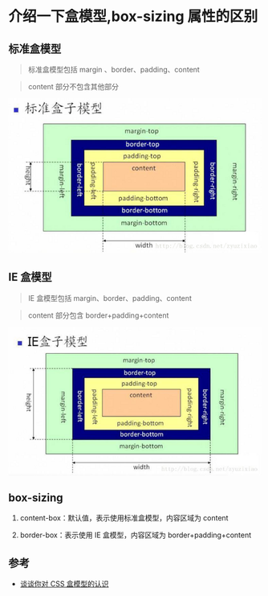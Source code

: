 # 介绍一下盒模型,box-sizing 属性的区别

## 标准盒模型

> 标准盒模型包括 margin 、border、padding、content

> content 部分不包含其他部分

![标准盒模型](/images/标准盒模型.png)

## IE 盒模型

> IE 盒模型包括 margin、border、padding、content

> content 部分包含 border+padding+content

![IE盒模型](/images/IE盒模型.png)

## box-sizing

1. content-box：默认值，表示使用标准盒模型，内容区域为 content

2. border-box：表示使用 IE 盒模型，内容区域为 border+padding+content

## 参考

- [谈谈你对 CSS 盒模型的认识](https://segmentfault.com/a/1190000015235886)
